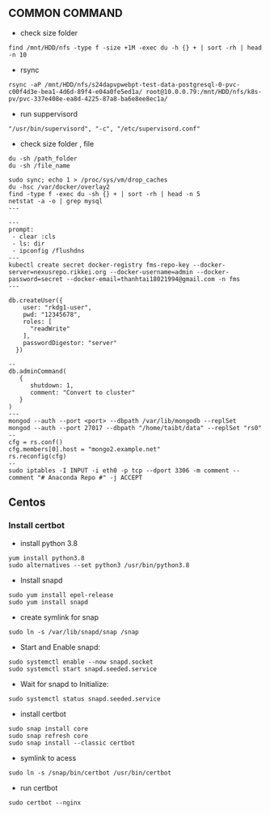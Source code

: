 ## COMMON COMMAND
- check size folder
```
find /mnt/HDD/nfs -type f -size +1M -exec du -h {} + | sort -rh | head -n 10
```
- rsync
```
rsync -aP /mnt/HDD/nfs/s24dapvpwebpt-test-data-postgresql-0-pvc-c00f4d3e-bea1-4d6d-89f4-e04a0fe5ed1a/ root@10.0.0.79:/mnt/HDD/nfs/k8s-pv/pvc-337e408e-ea8d-4225-87a8-ba6e8ee8ec1a/
```
- run suppervisord 
```
"/usr/bin/supervisord", "-c", "/etc/supervisord.conf"
```
- check size folder , file
```
du -sh /path_folder
du -sh /file_name
```
```
sudo sync; echo 1 > /proc/sys/vm/drop_caches
du -hsc /var/docker/overlay2
find -type f -exec du -sh {} + | sort -rh | head -n 5
netstat -a -o | grep mysql
---

---
prompt:
 - clear :cls
 - ls: dir
 - ipconfig /flushdns
---
kubectl create secret docker-registry fms-repo-key --docker-server=nexusrepo.rikkei.org --docker-username=admin --docker-password=secret --docker-email=thanhtai18021994@gmail.com -n fms
---

db.createUser({
    user: "rkdg1-user",
    pwd: "12345678",
    roles: [
      "readWrite"
    ],
    passwordDigestor: "server"
  })

--
db.adminCommand(
   {
      shutdown: 1,
      comment: "Convert to cluster"
   }
)
---
mongod --auth --port <port> --dbpath /var/lib/mongodb --replSet 
mongod --auth --port 27017 --dbpath "/home/taibt/data" --replSet "rs0"
--
cfg = rs.conf()
cfg.members[0].host = "mongo2.example.net"
rs.reconfig(cfg)
--
sudo iptables -I INPUT -i eth0 -p tcp --dport 3306 -m comment --comment "# Anaconda Repo #" -j ACCEPT
```
## Centos
### Install certbot
- install python 3.8
```
yum install python3.8
sudo alternatives --set python3 /usr/bin/python3.8
```
- Install snapd
```
sudo yum install epel-release
sudo yum install snapd
```
- create symlink for snap
```
sudo ln -s /var/lib/snapd/snap /snap
```
- Start and Enable snapd:
```
sudo systemctl enable --now snapd.socket
sudo systemctl start snapd.seeded.service

```
- Wait for snapd to Initialize:
```
sudo systemctl status snapd.seeded.service
```
- install certbot
```
sudo snap install core
sudo snap refresh core
sudo snap install --classic certbot
```
- symlink to acess
```
sudo ln -s /snap/bin/certbot /usr/bin/certbot
```
- run certbot
```
sudo certbot --nginx
```